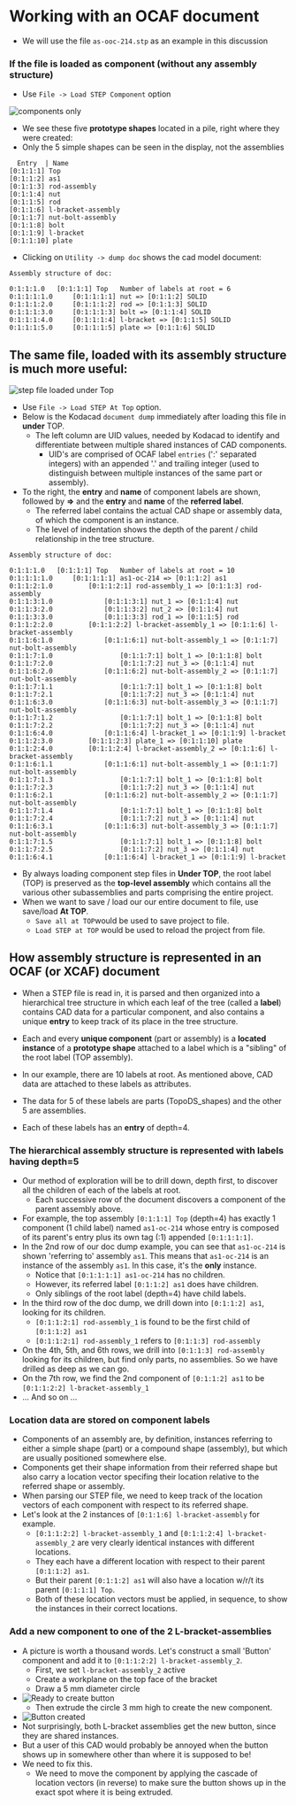 # Working with an OCAF document

* We will use the file `as-ooc-214.stp` as an example in this discussion

### If the file is loaded as **component** (without any assembly structure)
* Use `File -> Load STEP Component` option

![components only](images/components.png)

* We see these five **prototype shapes** located in a pile, right where they were created:
* Only the 5 simple shapes can be seen in the display, not the assemblies

```
  Entry  | Name
[0:1:1:1] Top
[0:1:1:2] as1
[0:1:1:3] rod-assembly
[0:1:1:4] nut
[0:1:1:5] rod
[0:1:1:6] l-bracket-assembly
[0:1:1:7] nut-bolt-assembly
[0:1:1:8] bolt
[0:1:1:9] l-bracket
[0:1:1:10] plate
```
* Clicking on `Utility -> dump doc` shows the cad model document:
```
Assembly structure of doc:

0:1:1:1.0	[0:1:1:1] Top	Number of labels at root = 6
0:1:1:1:1.0		[0:1:1:1:1] nut => [0:1:1:2] SOLID
0:1:1:1:2.0		[0:1:1:1:2] rod => [0:1:1:3] SOLID
0:1:1:1:3.0		[0:1:1:1:3] bolt => [0:1:1:4] SOLID
0:1:1:1:4.0		[0:1:1:1:4] l-bracket => [0:1:1:5] SOLID
0:1:1:1:5.0		[0:1:1:1:5] plate => [0:1:1:6] SOLID
```

## The same file, loaded with its assembly structure is much more useful:
![step file loaded under Top](images/as1-loaded-under-top.png)
* Use `File -> Load STEP At Top` option.
* Below is the Kodacad `document dump` immediately after loading this file in **under** TOP.
    * The left column are UID values, needed by Kodacad to identify and differentiate between multiple shared instances of CAD components.
        * UID's are comprised of OCAF label `entries` (':' separated integers) with an appended '.' and trailing integer (used to distinguish between multiple instances of the same part or assembly).
* To the right, the **entry** and **name** of component labels are shown, followed by **=>** and the **entry** and **name** of the **referred label**.
    * The referred label contains the actual CAD shape or assembly data, of which the component is an instance.
    * The level of indentation shows the depth of the parent / child relationship in the tree structure.

```
Assembly structure of doc:

0:1:1:1.0	[0:1:1:1] Top	Number of labels at root = 10
0:1:1:1:1.0		[0:1:1:1:1] as1-oc-214 => [0:1:1:2] as1
0:1:1:2:1.0			[0:1:1:2:1] rod-assembly_1 => [0:1:1:3] rod-assembly
0:1:1:3:1.0				[0:1:1:3:1] nut_1 => [0:1:1:4] nut
0:1:1:3:2.0				[0:1:1:3:2] nut_2 => [0:1:1:4] nut
0:1:1:3:3.0				[0:1:1:3:3] rod_1 => [0:1:1:5] rod
0:1:1:2:2.0			[0:1:1:2:2] l-bracket-assembly_1 => [0:1:1:6] l-bracket-assembly
0:1:1:6:1.0				[0:1:1:6:1] nut-bolt-assembly_1 => [0:1:1:7] nut-bolt-assembly
0:1:1:7:1.0					[0:1:1:7:1] bolt_1 => [0:1:1:8] bolt
0:1:1:7:2.0					[0:1:1:7:2] nut_3 => [0:1:1:4] nut
0:1:1:6:2.0				[0:1:1:6:2] nut-bolt-assembly_2 => [0:1:1:7] nut-bolt-assembly
0:1:1:7:1.1					[0:1:1:7:1] bolt_1 => [0:1:1:8] bolt
0:1:1:7:2.1					[0:1:1:7:2] nut_3 => [0:1:1:4] nut
0:1:1:6:3.0				[0:1:1:6:3] nut-bolt-assembly_3 => [0:1:1:7] nut-bolt-assembly
0:1:1:7:1.2					[0:1:1:7:1] bolt_1 => [0:1:1:8] bolt
0:1:1:7:2.2					[0:1:1:7:2] nut_3 => [0:1:1:4] nut
0:1:1:6:4.0				[0:1:1:6:4] l-bracket_1 => [0:1:1:9] l-bracket
0:1:1:2:3.0			[0:1:1:2:3] plate_1 => [0:1:1:10] plate
0:1:1:2:4.0			[0:1:1:2:4] l-bracket-assembly_2 => [0:1:1:6] l-bracket-assembly
0:1:1:6:1.1				[0:1:1:6:1] nut-bolt-assembly_1 => [0:1:1:7] nut-bolt-assembly
0:1:1:7:1.3					[0:1:1:7:1] bolt_1 => [0:1:1:8] bolt
0:1:1:7:2.3					[0:1:1:7:2] nut_3 => [0:1:1:4] nut
0:1:1:6:2.1				[0:1:1:6:2] nut-bolt-assembly_2 => [0:1:1:7] nut-bolt-assembly
0:1:1:7:1.4					[0:1:1:7:1] bolt_1 => [0:1:1:8] bolt
0:1:1:7:2.4					[0:1:1:7:2] nut_3 => [0:1:1:4] nut
0:1:1:6:3.1				[0:1:1:6:3] nut-bolt-assembly_3 => [0:1:1:7] nut-bolt-assembly
0:1:1:7:1.5					[0:1:1:7:1] bolt_1 => [0:1:1:8] bolt
0:1:1:7:2.5					[0:1:1:7:2] nut_3 => [0:1:1:4] nut
0:1:1:6:4.1				[0:1:1:6:4] l-bracket_1 => [0:1:1:9] l-bracket
```
* By always loading component step files in **Under TOP**, the root label (TOP) is preserved as the **top-level assembly** which contains all the various other subassemblies and parts comprising the entire project.
* When we want to save / load our our entire document to file, use save/load **At TOP**.
    * `Save all at TOP`would be used to save project to file.
    * `Load STEP at TOP` would be used to reload the project from file.
        
## How assembly structure is represented in an OCAF (or XCAF) document
* When a STEP file is read in, it is parsed and then organized into a hierarchical tree structure in which each leaf of the tree (called a **label**) contains CAD data for a particular component, and also contains a unique **entry** to keep track of its place in the tree structure.
* Each and every **unique component** (part or assembly) is a **located instance** of a **prototype shape** attached to a label which is a "sibling" of the root label (TOP assembly).

* In our example, there are 10 labels at root. As mentioned above, CAD data are attached  to these labels as attributes.
* The data for 5 of these labels are parts (TopoDS_shapes) and the other 5 are assemblies.
* Each of these labels has an **entry** of depth=4.

### The hierarchical assembly structure is represented with labels having depth=5

* Our method of exploration will be to drill down, depth first, to discover all the children of each of the labels at root.
    * Each successive row of the document discovers a component of the parent assembly above.
* For example, the top assembly `[0:1:1:1] Top` (depth=4) has exactly 1 component (1 child label) named `as1-oc-214` whose entry is composed of its parent's entry plus its own tag (:1) appended `[0:1:1:1:1]`.
* In the 2nd row of our doc dump example, you can see that `as1-oc-214` is shown 'referring to' assembly `as1`. This means that `as1-oc-214` is an instance of the assembly `as1`. In this case, it's the **only** instance.
    * Notice that `[0:1:1:1:1] as1-oc-214` has no children.
    * However, its referred label `[0:1:1:2] as1` does have children.
    * Only siblings of the root label (depth=4) have child labels.
* In the third row of the doc dump, we drill down into `[0:1:1:2] as1`, looking for its children.
    * `[0:1:1:2:1] rod-assembly_1` is found to be the first child of `[0:1:1:2] as1`
    * `[0:1:1:2:1] rod-assembly_1` refers to `[0:1:1:3] rod-assembly`
* On the 4th, 5th, and 6th rows, we drill into `[0:1:1:3] rod-assembly` looking for its children, but find only parts, no assemblies. So we have drilled as deep as we can go.
* On the 7th row, we find the 2nd component of `[0:1:1:2] as1` to be `[0:1:1:2:2] l-bracket-assembly_1`
* ... And so on ...

### Location data are stored on component labels

* Components of an assembly are, by definition, instances referring to either a simple shape (part) or a compound shape (assembly), but which are usually positioned somewhere else.
* Components get their shape information from their referred shape but also carry a location vector specifing their location relative to the referred shape or assembly.
* When parsing our STEP file, we need to keep track of the location vectors of each component with respect to its referred shape.
* Let's look at the 2 instances of `[0:1:1:6] l-bracket-assembly` for example.
    * `[0:1:1:2:2] l-bracket-assembly_1` and `[0:1:1:2:4] l-bracket-assembly_2` are very clearly identical instances with different locations.
    * They each have a different location with respect to their parent `[0:1:1:2] as1`.
    * But their parent `[0:1:1:2] as1` will also have a location w/r/t its parent `[0:1:1:1] Top`.
    * Both of these location vectors must be applied, in sequence, to show the instances in their correct locations.

### Add a new component to one of the 2 L-bracket-assemblies

* A picture is worth a thousand words. Let's construct a small 'Button' component and add it to `[0:1:1:2:2] l-bracket-assembly_2`.
    * First, we set `l-bracket-assembly_2` active
    * Create a workplane on the top face of the bracket
    * Draw a 5 mm diameter circle
* ![Ready to create button](images/ready_to_create_button.png)
    * Then extrude the circle 3 mm high to create the new component.
* ![Button created](images/button_created.png)
* Not surprisingly, both L-bracket assemblies get the new button, since they are shared instances.
* But a user of this CAD would probably be annoyed when the button shows up in somewhere other than where it is supposed to be!
* We need to fix this.
    * We need to move the component by applying the cascade of location vectors (in reverse) to make sure the button shows up in the exact spot where it is being extruded.

